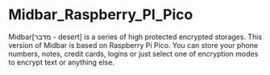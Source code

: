 # Midbar_Raspberry_PI_Pico
Midbar[מדבר - desert] is a series of high protected encrypted storages. This version of Midbar is based on Raspberry Pi Pico. You can store your phone numbers, notes, credit cards, logins or just select one of encryption modes to encrypt text or anything else.
